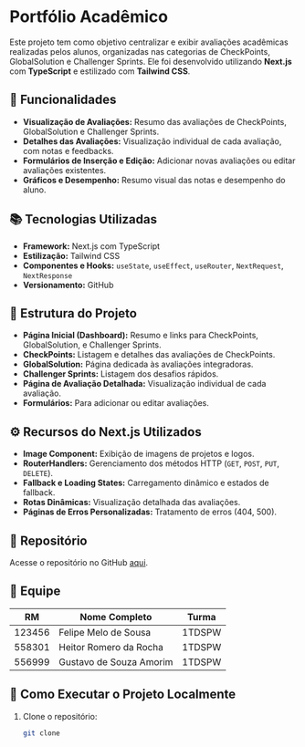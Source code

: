# Portfólio Acadêmico

Este projeto tem como objetivo centralizar e exibir avaliações acadêmicas realizadas pelos alunos, organizadas nas categorias de CheckPoints, GlobalSolution e Challenger Sprints. Ele foi desenvolvido utilizando **Next.js** com **TypeScript** e estilizado com **Tailwind CSS**.

## 🚀 Funcionalidades

- **Visualização de Avaliações:** Resumo das avaliações de CheckPoints, GlobalSolution e Challenger Sprints.
- **Detalhes das Avaliações:** Visualização individual de cada avaliação, com notas e feedbacks.
- **Formulários de Inserção e Edição:** Adicionar novas avaliações ou editar avaliações existentes.
- **Gráficos e Desempenho:** Resumo visual das notas e desempenho do aluno.

## 📚 Tecnologias Utilizadas

- **Framework:** Next.js com TypeScript
- **Estilização:** Tailwind CSS
- **Componentes e Hooks:** `useState`, `useEffect`, `useRouter`, `NextRequest`, `NextResponse`
- **Versionamento:** GitHub

## 📂 Estrutura do Projeto

- **Página Inicial (Dashboard):** Resumo e links para CheckPoints, GlobalSolution, e Challenger Sprints.
- **CheckPoints:** Listagem e detalhes das avaliações de CheckPoints.
- **GlobalSolution:** Página dedicada às avaliações integradoras.
- **Challenger Sprints:** Listagem dos desafios rápidos.
- **Página de Avaliação Detalhada:** Visualização individual de cada avaliação.
- **Formulários:** Para adicionar ou editar avaliações.

## ⚙️ Recursos do Next.js Utilizados

- **Image Component:** Exibição de imagens de projetos e logos.
- **RouterHandlers:** Gerenciamento dos métodos HTTP (`GET`, `POST`, `PUT`, `DELETE`).
- **Fallback e Loading States:** Carregamento dinâmico e estados de fallback.
- **Rotas Dinâmicas:** Visualização detalhada das avaliações.
- **Páginas de Erros Personalizadas:** Tratamento de erros (404, 500).

## 📂 Repositório

Acesse o repositório no GitHub [aqui](https://github.com/fmelods/cp6-frontend).

## 👥 Equipe

| RM       | Nome Completo       | Turma |
|----------|----------------------|-------|
| 123456   | Felipe Melo de Sousa        | 1TDSPW  |
| 558301   | Heitor Romero da Rocha      | 1TDSPW  |
| 556999   | Gustavo de Souza Amorim     | 1TDSPW  |

## 📝 Como Executar o Projeto Localmente

1. Clone o repositório:
   ```bash
   git clone